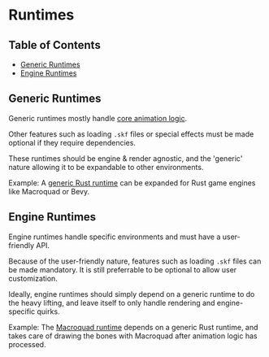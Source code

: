 # Runtimes

## Table of Contents

- [Generic Runtimes](#generic-runtimes)
- [Engine Runtimes](#engine-runtimes)

## Generic Runtimes

Generic runtimes mostly handle [core animation logic](./core_anim_logic.md).

Other features such as loading `.skf` files or special effects must be made
optional if they require dependencies.

These runtimes should be engine & render agnostic, and the 'generic' nature
allowing it to be expandable to other environments.

Example: A [generic Rust runtime](https://github.com/Retropaint/rusty_skelform)
can be expanded for Rust game engines like Macroquad or Bevy.

## Engine Runtimes

Engine runtimes handle specific environments and must have a user-friendly API.

Because of the user-friendly nature, features such as loading `.skf` files can
be made mandatory. It is still preferrable to be optional to allow user
customization.

Ideally, engine runtimes should simply depend on a generic runtime to do the
heavy lifting, and leave itself to only handle rendering and engine-specific
quirks.

Example: The
[Macroquad runtime](https://github.com/Retropaint/rusty_skelform_macroquad)
depends on a generic Rust runtime, and takes care of drawing the bones with
Macroquad after animation logic has processed.
